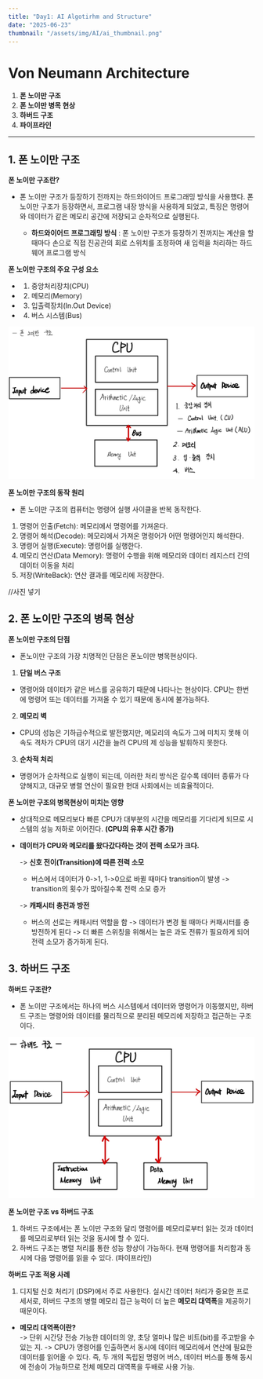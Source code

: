 ```yaml
---
title: "Day1: AI Algotirhm and Structure"
date: "2025-06-23"
thumbnail: "/assets/img/AI/ai_thumbnail.png"
---
```


# Von Neumann Architecture

1. **폰 노이만 구조**
2. **폰 노이만 병목 현상**
3. **하버드 구조**
4. **파이프라인**

---

## 1. 폰 노이만 구조
**폰 노이만 구조란?**<br>
- 폰 노이만 구조가 등장하기 전까지는 하드와이어드 프로그래밍 방식을 사용했다. 폰 노이만 구조가 등장하면서, 프로그램 내장 방식을 사용하게 되었고, 특징은 명령어와 데이터가 같은 메모리 공간에 저장되고 순차적으로 실행된다.<br>

    - **하드와이어드 프로그래밍 방식** : 폰 노이만 구조가 등장하기 전까지는 계산을 할 때마다 손으로 직접 진공관의 회로 스위치를 조정하여 새 입력을 처리하는 하드웨어 프로그램 방식

**폰 노이만 구조의 주요 구성 요소**
- 1. 중앙처리장치(CPU)
- 2. 메모리(Memory)
- 3. 입출력장치(In.Out Device)
- 4. 버스 시스템(Bus)

![Von Neumann Architecture](/assets/img/AI/von_neumann.png "Von Neumann Architecture")

**폰 노이만 구조의 동작 원리**<br>
- 폰 노이만 구조의 컴퓨터는 명령어 실행 사이클을 반복 동작한다.<br>
1. 명령어 인출(Fetch): 메모리에서 명령어를 가져온다.<br>
2. 명령어 해석(Decode): 메모리에서 가져온 명령어가 어떤 명령어인지 해석한다.<br>
3. 명령어 실행(Execute): 명령어를 실행한다.<br>
4. 메모리 연산(Data Memory): 명령어 수행을 위해 메모리와 데이터 레지스터 간의 데이터 이동을 처리<br>
5. 저장(WriteBack): 연산 결과를 메모리에 저장한다.<br>

//사진 넣기

## 2. 폰 노이만 구조의 병목 현상
**폰 노이만 구조의 단점**<br>
- 폰노이만 구조의 가장 치명적인 단점은 폰노이만 병목현상이다. 

1. **단일 버스 구조**
- 명령어와 데이터가 같은 버스를 공유하기 때문에 나타나는 현상이다. CPU는 한번에 명령어 또는 데이터를 가져올 수 있기 때문에 동시에 불가능하다.

2. **메모리 벽**
- CPU의 성능은 기하급수적으로 발전했지만, 메모리의 속도가 그에 미치지 못해 이 속도 격차가 CPU의 대기 시간을 늘려 CPU의 제 성능을 발휘하지 못한다.

3. **순차적 처리**
- 명령어가 순차적으로 실행이 되는데, 이러한 처리 방식은 갈수록 데이터 종류가 다양해지고, 대규모 병렬 연산이 필요한 현대 사회에서는 비효율적이다.

**폰 노이만 구조의 병목현상이 미치는 영향**
- 상대적으로 메모리보다 빠른 CPU가 대부분의 시간을 메모리를 기다리게 되므로 시스템의 성능 저하로 이어진다. **(CPU의 유후 시간 증가)**
- **데이터가 CPU와 메모리를 왔다갔다하는 것이 전력 소모가 크다.**<br>

    -> **신호 전이(Transition)에 따른 전력 소모**<br>
    - 버스에서 데이터가 0->1, 1->0으로 바뀔 때마다 transition이 발생 -> transition의 횟수가 많아질수록 전력 소모 증가<br>

    -> **캐패시터 충전과 방전**<br>
    - 버스의 선로는 캐패시터 역할을 함 -> 데이터가 변경 될 때마다 커패시터를 충방전하게 된다 -> 더 빠른 스위칭을 위해서는 높은 과도 전류가 필요하게 되어 전력 소모가 증가하게 된다.

## 3. 하버드 구조
**하버드 구조란?**<br>
- 폰 노이만 구조에서는 하나의 버스 시스템에서 데이터와 명령어가 이동했지만, 하버드 구조는 명령어와 데이터를 물리적으로 분리된 메모리에 저장하고 접근하는 구조이다. <br>

![harvard Architecture](/assets/img/AI/harvard.png "harvard Architecture")

**폰 노이만 구조 vs 하버드 구조**<br>
1. 하버드 구조에서는 폰 노이만 구조와 달리 명령어를 메모리로부터 읽는 것과 데이터를 메모리로부터 읽는 것을 동시에 할 수 있다. 
2. 하버드 구조는 병렬 처리를 통한 성능 향상이 가능하다. 현재 명령어를 처리함과 동시에 다음 명령어를 읽을 수 있다. (파이프라인)

**하버드 구조 적용 사례**<br>
1. 디지털 신호 처리기 (DSP)에서 주로 사용한다. 실시간 데이터 처리가 중요한 프로세서로, 하버드 구조의 병렬 메모리 접근 능력이 더 높은 **메모리 대역폭**을 제공하기 때문이다.<br>
- **메모리 대역폭이란?**<br>
-> 단위 시간당 전송 가능한 데이터의 양, 초당 얼마나 많은 비트(bit)를 주고받을 수 있는 지.
-> CPU가 명령어를 인출하면서 동시에 데이터 메모리에서 연산에 필요한 데이터를 읽어올 수 있다. 즉, 두 개의 독립된 명령어 버스, 데이터 버스를 통해 동시에 전송이 가능하므로 전체 메모리 대역폭을 두배로 사용 가능. 


